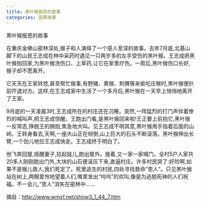 ```yaml
---
title: 黑叶猴报恩的故事
categories: 因果故事
---
```


	   
黑叶猴报恩的故事

在重庆金佛山密林深处,猴子和人演绎了一个感人至深的故事。去年7月底,北基山脚下的山民王志成在林中采药时遇见一只两岁多的左手受伤的黑叶猴。王志成把黑叶猴抱回家,为黑叶猴洗伤口、上草药,让它在家里疗伤。一周后,黑叶猴伤口长好,猴子却不愿离开。

它天天在王家转悠,甚至帮忙做事,有野猪、黄猴、刺猬等来偷吃庄稼时,黑叶猴便扑前吓退对方。这样,在王志成家中生活了一个多月后,黑叶猴在一天早上悄悄地离开了王家。

9月底的一天凌晨3时,王志成所在的村庄还在沉睡。突然,一阵猛烈的打门声伴着惨烈的喊叫声,把王志成惊醒。王跑出门看,是黑叶猴回来啦!王正要上前抱它,黑叶猴一反常态,挣脱王的拥抱,焦急地大叫。见王志成不明其意,黑叶猴用手指着后面的山岭。王转身看去,天啊,一座大山正在倾倒,山上巨大的石头不断滚落。黑叶猴伸出长臂,一个劲儿地拉王志成快走。王志成终于明白了。

他飞奔回屋,摇醒妻子,拉起娃儿,跑出屋外。接着,又一家一家喊门。全村5户人家共20多人刚刚跑出门外,大块的山石便滚压下来,直逼村庄。许多村民哭了:好险啊,如果不是猴儿救人,我们死定了。死里逃生的村民,四处寻找救命“恩人”。只见黑叶猴站在树上,两眼爱怜地望着人们,嘴里发出“呜呜”的欢叫,像是为逃脱死神的人们祝福。不一会儿,“恩人”消失在密林中……


摘自：http://www.wmxf.net/show3_1_44_7.htm